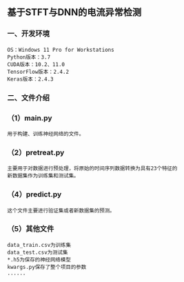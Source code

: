 ## 基于STFT与DNN的电流异常检测

### 一、开发环境
    OS：Windows 11 Pro for Workstations
    Python版本：3.7
    CUDA版本：10.2、11.0
    TensorFlow版本：2.4.2
    Keras版本：2.4.3

### 二、文件介绍
### （1）main.py
    用于构建、训练神经网络的文件。
### （2）pretreat.py
    主要用于对数据进行预处理，将原始的时间序列数据转换为具有23个特征的
    新数据集作为训练集和测试集。
### （4）predict.py
    这个文件主要进行验证集或者新数据集的预测。
### （5）其他文件
    data_train.csv为训练集
    data_test.csv为测试集
    *.h5为保存的神经网络模型
    kwargs.py保存了整个项目的参数
    ......